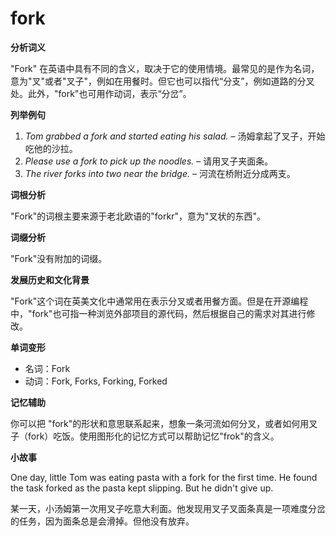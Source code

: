# fork

**分析词义**

  

"Fork" 在英语中具有不同的含义，取决于它的使用情境。最常见的是作为名词，意为"叉"或者"叉子"，例如在用餐时。但它也可以指代“分支”，例如道路的分叉处。此外，"fork"也可用作动词，表示“分岔”。

  

**列举例句**

  

1.  _Tom grabbed a fork and started eating his salad._ – 汤姆拿起了叉子，开始吃他的沙拉。
2.  _Please use a fork to pick up the noodles._ – 请用叉子夹面条。
3.  _The river forks into two near the bridge._ – 河流在桥附近分成两支。

  

**词根分析**

  

"Fork"的词根主要来源于老北欧语的"forkr"，意为"叉状的东西"。

  

**词缀分析**

  

"Fork"没有附加的词缀。

  

**发展历史和文化背景**

  

"Fork"这个词在英美文化中通常用在表示分叉或者用餐方面。但是在开源编程中，"fork"也可指一种浏览外部项目的源代码，然后根据自己的需求对其进行修改。

  

**单词变形**

  

*   名词：Fork
*   动词：Fork, Forks, Forking, Forked

  

**记忆辅助**

  

你可以把 "fork"的形状和意思联系起来，想象一条河流如何分叉，或者如何用叉子（fork）吃饭。使用图形化的记忆方式可以帮助记忆"frok"的含义。

  

**小故事**

  

One day, little Tom was eating pasta with a fork for the first time. He found the task forked as the pasta kept slipping. But he didn't give up.

  

某一天，小汤姆第一次用叉子吃意大利面。他发现用叉子叉面条真是一项难度分岔的任务，因为面条总是会滑掉。但他没有放弃。
